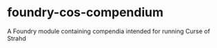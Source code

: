 # foundry-cos-compendium
A Foundry module containing compendia intended for running Curse of Strahd
